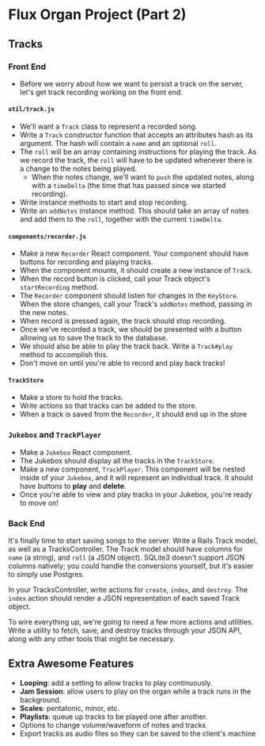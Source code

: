 # Flux Organ Project (Part 2)

## Tracks

### Front End

* Before we worry about how we want to persist a track on the server,
  let's get track recording working on the front end.

#### `util/track.js`

* We'll want a `Track` class to represent a recorded song.
* Write a `Track` constructor function that accepts an attributes hash
  as its argument. The hash will contain a `name` and an optional
  `roll`.
* The `roll` will be an array containing instructions for playing the
  track. As we record the track, the `roll` will have to be updated
  whenever there is a change to the notes being played.
  * When the notes change, we'll want to `push` the updated notes, along
    with a `timeDelta` (the time that has passed since we started
    recording).
* Write instance methods to start and stop recording.
* Write an `addNotes` instance method. This should take an array of
  notes and add them to the `roll`, together with the current
  `timeDelta`.

#### `components/recorder.js`

* Make a new `Recorder` React component. Your component should have
  buttons for recording and playing tracks.
* When the component mounts, it should create a new instance of `Track`.
* When the record button is clicked, call your Track object's
  `startRecording` method.
* The `Recorder` component should listen for changes in the `KeyStore`.
  When the store changes, call your Track's `addNotes` method, passing
  in the new notes.
* When record is pressed again, the track should stop recording.
* Once we've recorded a track, we should be presented with a button
  allowing us to save the track to the database.
* We should also be able to play the track back. Write a `Track#play`
  method to accomplish this.
* Don't move on until you're able to record and play back tracks!

#### `TrackStore`

* Make a store to hold the tracks.
* Write actions so that tracks can be added to the store.
* When a track is saved from the `Recorder`, it should end up in the
  store

### `Jukebox` and `TrackPlayer`

* Make a `Jukebox` React component.
* The Jukebox should display all the tracks in the `TrackStore`.
* Make a new component, `TrackPlayer`. This component will be nested
  inside of your `Jukebox`, and it will represent an individual track.
  It should have buttons to **play** and **delete**.
* Once you're able to view and play tracks in your Jukebox, you're ready
  to move on!

### Back End

It's finally time to start saving songs to the server. Write a Rails
Track model, as well as a TracksController. The Track model should have
columns for `name` (a string), and `roll` (a JSON object). SQLite3
doesn't support JSON columns natively; you could handle the conversions
yourself, but it's easier to simply use Postgres.

In your TracksController, write actions for `create`, `index`, and
`destroy`. The `index` action should render a JSON representation of
each saved Track object.

To wire everything up, we're going to need a few more actions and
utilities. Write a utility to fetch, save, and destroy tracks through
your JSON API, along with any other tools that might be necessary.

## Extra Awesome Features

* **Looping**: add a setting to allow tracks to play continuously.
* **Jam Session**: allow users to play on the organ while a track runs
  in the background.
* **Scales**: pentatonic, minor, etc.
* **Playlists**: queue up tracks to be played one after another.
* Options to change volume/waveform of notes and tracks
* Export tracks as audio files so they can be saved to the client's
  machine
